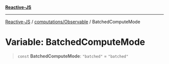 [**Reactive-JS**](../../../README.md)

***

[Reactive-JS](../../../README.md) / [computations/Observable](../README.md) / BatchedComputeMode

# Variable: BatchedComputeMode

> `const` **BatchedComputeMode**: `"batched"` = `"batched"`
